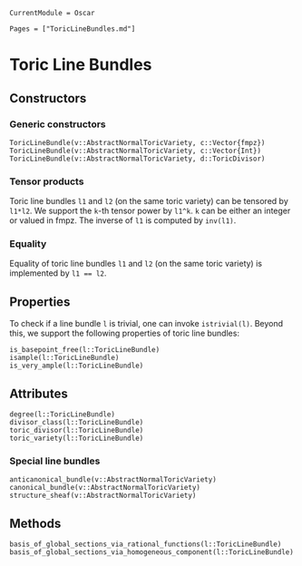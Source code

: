 ```@meta
CurrentModule = Oscar
```

```@contents
Pages = ["ToricLineBundles.md"]
```


# Toric Line Bundles


## Constructors

### Generic constructors

```@docs
ToricLineBundle(v::AbstractNormalToricVariety, c::Vector{fmpz})
ToricLineBundle(v::AbstractNormalToricVariety, c::Vector{Int})
ToricLineBundle(v::AbstractNormalToricVariety, d::ToricDivisor)
```

### Tensor products

Toric line bundles `l1` and `l2` (on the same toric variety) can be tensored
by `l1*l2`. We support the `k`-th tensor power by `l1^k`. `k` can be either
an integer or valued in fmpz. The inverse of `l1` is computed by `inv(l1)`.


### Equality

Equality of toric line bundles `l1` and `l2` (on the same toric variety) is
implemented by `l1 == l2`.


## Properties

To check if a line bundle `l` is trivial, one can invoke `istrivial(l)`. Beyond this,
we support the following properties of toric line bundles:
```@docs
is_basepoint_free(l::ToricLineBundle)
isample(l::ToricLineBundle)
is_very_ample(l::ToricLineBundle)
```


## Attributes

```@docs
degree(l::ToricLineBundle)
divisor_class(l::ToricLineBundle)
toric_divisor(l::ToricLineBundle)
toric_variety(l::ToricLineBundle)
```


### Special line bundles

```@docs
anticanonical_bundle(v::AbstractNormalToricVariety)
canonical_bundle(v::AbstractNormalToricVariety)
structure_sheaf(v::AbstractNormalToricVariety)
```


## Methods

```@docs
basis_of_global_sections_via_rational_functions(l::ToricLineBundle)
basis_of_global_sections_via_homogeneous_component(l::ToricLineBundle)
```
